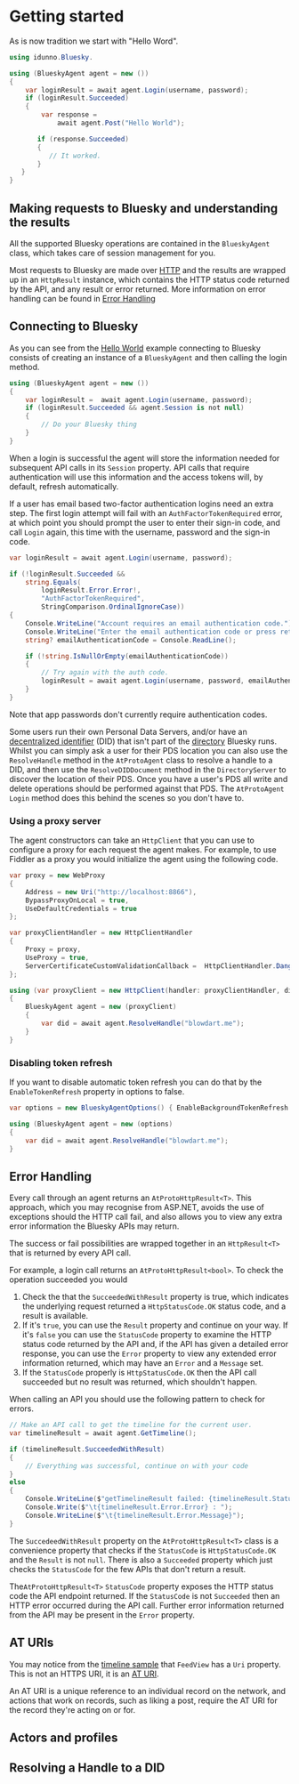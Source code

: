 # <a name="gettingStarted">Getting started</a>

As is now tradition we start with "Hello Word".

```c#
using idunno.Bluesky.

using (BlueskyAgent agent = new ())
{
    var loginResult = await agent.Login(username, password);
    if (loginResult.Succeeded)
    {
        var response = 
            await agent.Post("Hello World");

       if (response.Succeeded)
       {
          // It worked.
       }
   }
}
```
## <a name="makingRequests">Making requests to Bluesky and understanding the results</a>

All the supported Bluesky operations are contained in the `BlueskyAgent` class, which takes care of session management for you.

Most requests to Bluesky are made over [HTTP](https://docs.bsky.app/docs/category/http-reference) and the results are wrapped up in an `HttpResult` instance,
which contains the HTTP status code returned by the API, and any result or error returned. More information on error handling can be found in [Error Handling](#errorHandling)

## <a name="connecting">Connecting to Bluesky</a>

As you can see from the [Hello World](#gettingStarted) example connecting to Bluesky consists of creating an instance of a `BlueskyAgent` and then calling the login method.

```c#
using (BlueskyAgent agent = new ())
{
    var loginResult =  await agent.Login(username, password);
    if (loginResult.Succeeded && agent.Session is not null)
    {
        // Do your Bluesky thing
    }
}
```

When a login is successful the agent will store the information needed for subsequent API calls in its `Session` property.
API calls that require authentication will use this information and the access tokens will, by default, refresh automatically.

If a user has email based two-factor authentication logins need an extra step.
The first login attempt will fail with an `AuthFactorTokenRequired` error, at which point you should prompt the user to enter their sign-in code,
and call `Login` again, this time with the username, password and the sign-in code.

```c#
var loginResult = await agent.Login(username, password);

if (!loginResult.Succeeded &&
    string.Equals(
        loginResult.Error.Error!, 
        "AuthFactorTokenRequired", 
        StringComparison.OrdinalIgnoreCase))
{
    Console.WriteLine("Account requires an email authentication code.");
    Console.WriteLine("Enter the email authentication code or press return to exit:");
    string? emailAuthenticationCode = Console.ReadLine();

    if (!string.IsNullOrEmpty(emailAuthenticationCode))
    {
        // Try again with the auth code.
        loginResult = await agent.Login(username, password, emailAuthenticationCode);
    }
}
```

Note that app passwords don't currently require authentication codes.

Some users run their own Personal Data Servers, and/or have an [decentralized identifier](https://www.w3.org/TR/did-core/) (DID) that isn't part
of the [directory](https://directory.plc) Bluesky runs. Whilst you can simply ask a user for their PDS location
you can also use the `ResolveHandle` method in the `AtProtoAgent` class to resolve a handle to a DID, and then use the
`ResolveDIDDocument` method in the `DirectoryServer` to discover the location of their PDS. Once you have a user's PDS all write and delete operations
should be performed against that PDS. The `AtProtoAgent` `Login` method does this behind the scenes so you don't have to.

### <a name="usingAProxy">Using a proxy server<a>

The agent constructors can take an `HttpClient` that you can use to configure a proxy for each request the agent makes.
For example, to use Fiddler as a proxy you would initialize the agent using the following code.

```c#
var proxy = new WebProxy
{
    Address = new Uri("http://localhost:8866"),
    BypassProxyOnLocal = true,
    UseDefaultCredentials = true
};

var proxyClientHandler = new HttpClientHandler
{
    Proxy = proxy,
    UseProxy = true,
    ServerCertificateCustomValidationCallback =  HttpClientHandler.DangerousAcceptAnyServerCertificateValidator
};

using (var proxyClient = new HttpClient(handler: proxyClientHandler, disposeHandler: true))
{
    BlueskyAgent agent = new (proxyClient)
    {
        var did = await agent.ResolveHandle("blowdart.me");
    }
}
```

### <a name="disablingTokenRefresh">Disabling token refresh</a>

If you want to disable automatic token refresh you can do that by the `EnableTokenRefresh` property in options to false.

```c#
var options = new BlueskyAgentOptions() { EnableBackgroundTokenRefresh = false };

using (BlueskyAgent agent = new (options)
{   
    var did = await agent.ResolveHandle("blowdart.me");
}
```

## <a name="errorHandling">Error Handling</a>
Every call through an agent returns an `AtProtoHttpResult<T>`. This approach, which you may recognise from ASP.NET, avoids the use of exceptions should the HTTP call fail,
and also allows you to view any extra error information the Bluesky APIs may return.

The success or fail possibilities are wrapped together in an `HttpResult<T>` that is returned by every API call.

For example, a login call returns an `AtProtoHttpResult<bool>`. To check the operation succeeded you would

1. Check the that the `SucceededWithResult` property is true, which indicates the underlying request returned a `HttpStatusCode.OK` status code, and a result is available.
2. If it's `true`, you can use the `Result` property and continue on your way.
   If it's `false` you can use the `StatusCode` property to examine the HTTP status code returned by the API and, if the API has given a detailed error response, you can use the `Error` property to view any extended error information returned, which may have an `Error` and a `Message` set.
1. If the `StatusCode` properly is `HttpStatusCode.OK` then the API call succeeded but no result was returned, which shouldn't happen.

When calling an API you should use the following pattern to check for errors.

```c#
// Make an API call to get the timeline for the current user.
var timelineResult = await agent.GetTimeline();

if (timelineResult.SucceededWithResult)
{
    // Everything was successful, continue on with your code
}
else
{
    Console.WriteLine($"getTimelineResult failed: {timelineResult.StatusCode}.");
    Console.Write($"\t{timelineResult.Error.Error} : ");
    Console.WriteLine($"\t{timelineResult.Error.Message}");
}
```

The `SuccedeedWithResult` property on the `AtProtoHttpResult<T>` class is a convenience property that checks if the
`StatusCode` is `HttpStatusCode.OK` and the `Result` is not `null`. There is also a `Succeeded` property which just checks the `StatusCode` for
the few APIs that don't return a result.

The`AtProtoHttpResult<T>` `StatusCode` property exposes the HTTP status code the API endpoint returned.
If the `StatusCode` is not `Succeeded` then an HTTP error occurred during the API call.
Further error information returned from the API may be present in the `Error` property.

## <a name="atURIs">AT URIs</a>

You may notice from the [timeline sample](#timeline) that `FeedView` has a `Uri` property. This is not an HTTPS URI, it is an [AT URI](https://atproto.com/specs/at-uri-scheme). 

An AT URI is a unique reference to an individual record on the network, and actions that work on records, such as liking a post, require the AT URI for the record they're acting on or for.

## Actors and profiles

## Resolving a Handle to a DID

